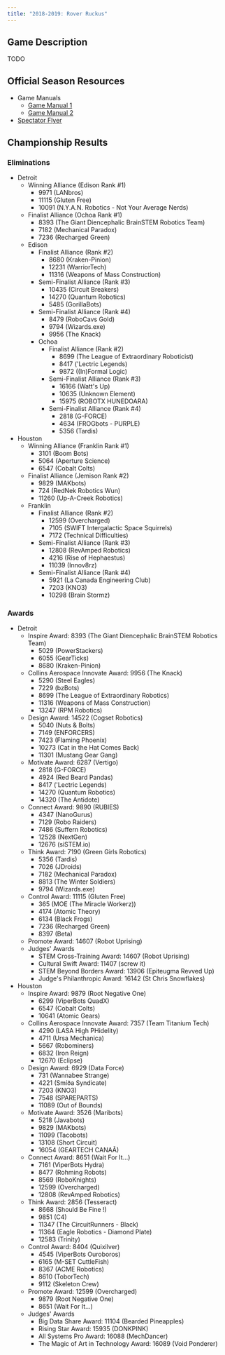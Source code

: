 ```yaml
---
title: "2018-2019: Rover Ruckus"
---
```


## Game Description
TODO

## Official Season Resources
* Game Manuals
  * [Game Manual 1](/assets/seasons/2018-2019/game-manual-part-1.pdf)
  * [Game Manual 2](/assets/seasons/2018-2019/game-manual-part-2.pdf)
* [Spectator Flyer](/assets/seasons/2018-2019/spectator-flyer.pdf)

## Championship Results
### Eliminations
* Detroit
  * Winning Alliance (Edison Rank #1)
    * 9971 (LANbros)
    * 11115 (Gluten Free)
    * 10091 (N.Y.A.N. Robotics - Not Your Average Nerds)
  * Finalist Alliance (Ochoa Rank #1)
    * 8393 (The Giant Diencephalic BrainSTEM Robotics Team)
    * 7182 (Mechanical Paradox)
    * 7236 (Recharged Green)
  * Edison
    * Finalist Alliance (Rank #2)
      * 8680 (Kraken-Pinion)
      * 12231 (WarriorTech)
      * 11316 (Weapons of Mass Construction)
    * Semi-Finalist Alliance (Rank #3)
      * 10435 (Circuit Breakers)
      * 14270 (Quantum Robotics)
      * 5485 (GorillaBots)
    * Semi-Finalist Alliance (Rank #4)
      * 8479 (RoboCavs Gold)
      * 9794 (Wizards.exe)
      * 9956 (The Knack)
    * Ochoa
      * Finalist Alliance (Rank #2)
        * 8699 (The League of Extraordinary Roboticist)
        * 8417 ('Lectric Legends)
        * 9872 ((In)Formal Logic)
      * Semi-Finalist Alliance (Rank #3)
        * 16166 (Watt's Up)
        * 10635 (Unknown Element)
        * 15975 (ROBOTX HUNEDOARA) 
      * Semi-Finalist Alliance (Rank #4)
        * 2818 (G-FORCE)
        * 4634 (FROGbots - PURPLE)
        * 5356 (Tardis)
* Houston
  * Winning Alliance (Franklin Rank #1)
    * 3101 (Boom Bots)
    * 5064 (Aperture Science)
    * 6547 (Cobalt Colts)
  * Finalist Alliance (Jemison Rank #2)
    * 9829 (MAKbots)
    * 724 (RedNek Robotics Wun)
    * 11260 (Up-A-Creek Robotics)
  * Franklin
    * Finalist Alliance (Rank #2)
      * 12599 (Overcharged)
      * 7105 (SWIFT Intergalactic Space Squirrels)
      * 7172 (Technical Difficulties)
    * Semi-Finalist Alliance (Rank #3)
      * 12808 (RevAmped Robotics)
      * 4216 (Rise of Hephaestus)
      * 11039 (Innov8rz)
    * Semi-Finalist Alliance (Rank #4)
      * 5921 (La Canada Engineering Club)
      * 7203 (KNO3)
      * 10298 (Brain Stormz)

### Awards
* Detroit
  * Inspire Award: 8393 (The Giant Diencephalic BrainSTEM Robotics Team)
    * 5029 (PowerStackers)
    * 6055 (GearTicks)
    * 8680 (Kraken-Pinion)
  * Collins Aerospace Innovate Award: 9956 (The Knack)
    * 5290 (Steel Eagles)
    * 7229 (bzBots)
    * 8699 (The League of Extraordinary Robotics)
    * 11316 (Weapons of Mass Construction)
    * 13247 (RPM Robotics)
  * Design Award: 14522 (Cogset Robotics)
    * 5040 (Nuts & Bolts)
    * 7149 (ENFORCERS)
    * 7423 (Flaming Phoenix)
    * 10273 (Cat in the Hat Comes Back)
    * 11301 (Mustang Gear Gang)
  * Motivate Award: 6287 (Vertigo)
    * 2818 (G-FORCE)
    * 4924 (Red Beard Pandas)
    * 8417 ('Lectric Legends)
    * 14270 (Quantum Robotics)
    * 14320 (The Antidote)
  * Connect Award: 9890 (RUBIES)
    * 4347 (NanoGurus)
    * 7129 (Robo Raiders)
    * 7486 (Suffern Robotics)
    * 12528 (NextGen)
    * 12676 (siSTEM.io)
  * Think Award: 7190 (Green Girls Robotics)
    * 5356 (Tardis)
    * 7026 (JDroids)
    * 7182 (Mechanical Paradox)
    * 8813 (The Winter Soldiers)
    * 9794 (Wizards.exe)
  * Control Award: 11115 (Gluten Free)
    * 365 (MOE (The Miracle Workerz))
    * 4174 (Atomic Theory)
    * 6134 (Black Frogs)
    * 7236 (Recharged Green)
    * 8397 (Beta)
  * Promote Award: 14607 (Robot Uprising)
  * Judges' Awards
    * STEM Cross-Training Award: 14607 (Robot Uprising)
    * Cultural Swift Award: 11407 (screw it)
    * STEM Beyond Borders Award: 13906 (Epiteugma Revved Up)
    * Judge's Philanthropic Award: 16142 (St Chris Snowflakes)
* Houston
  * Inspire Award: 9879 (Root Negative One)
    * 6299 (ViperBots QuadX)
    * 6547 (Cobalt Colts)
    * 10641 (Atomic Gears)
  * Collins Aerospace Innovate Award: 7357 (Team Titanium Tech)
    * 4290 (LASA High PHidelity)
    * 4711 (Ursa Mechanica)
    * 5667 (Robominers)
    * 6832 (Iron Reign)
    * 12670 (Eclipse)
  * Design Award: 6929 (Data Force)
    * 731 (Wannabee Strange)
    * 4221 (Smíða Syndicate)
    * 7203 (KNO3)
    * 7548 (SPAREPARTS)
    * 11089 (Out of Bounds)
  * Motivate Award: 3526 (Maribots)
    * 5218 (Javabots)
    * 9829 (MAKbots)
    * 11099 (Tacobots)
    * 13108 (Short Circuit)
    * 16054 (GEARTECH CANAÃ)
  * Connect Award: 8651 (Wait For It...)
    * 7161 (ViperBots Hydra)
    * 8477 (Rohming Robots)
    * 8569 (RoboKnights)
    * 12599 (Overcharged)
    * 12808 (RevAmped Robotics)
  * Think Award: 2856 (Tesseract)
    * 8668 (Should Be Fine !)
    * 9851 (C4)
    * 11347 (The CircuitRunners - Black)
    * 11364 (Eagle Robotics - Diamond Plate)
    * 12583 (Trinity)
  * Control Award: 8404 (Quixilver)
    * 4545 (ViperBots Ouroboros)
    * 6165 (M-SET CuttleFish)
    * 8367 (ACME Robotics)
    * 8610 (ToborTech)
    * 9112 (Skeleton Crew)
  * Promote Award: 12599 (Overcharged)
    * 9879 (Root Negative One)
    * 8651 (Wait For It...)
  * Judges' Awards
    * Big Data Share Award: 11104 (Bearded Pineapples)
    * Rising Star Award: 15935 (DONKPINK)
    * All Systems Pro Award: 16088 (MechDancer)
    * The Magic of Art in Technology Award: 16089 (Void Ponderer)
